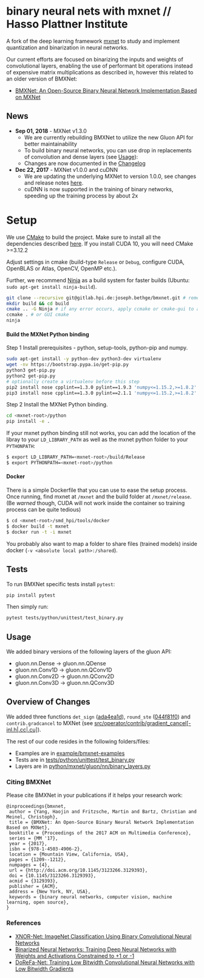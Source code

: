 # binary neural nets with mxnet // Hasso Plattner Institute

A fork of the deep learning framework [mxnet](http://mxnet.io) to study and implement quantization and binarization in neural networks.

Our current efforts are focused on binarizing the inputs and weights of convolutional layers, enabling the use of performant bit operations instead of expensive matrix multiplications as described in, however this related to an older version of BMXNet:

- [BMXNet: An Open-Source Binary Neural Network Implementation Based on MXNet](https://arxiv.org/abs/1705.09864)

## News

- **Sep 01, 2018** - MXNet v1.3.0
    - We are currently rebuilding BMXNet to utilize the new Gluon API for better maintainability
    - To build binary neural networks, you can use drop in replacements of convolution and dense layers (see [Usage](#usage)):
    - Changes are now documented in the [Changelog](CHANGELOG.md)
- **Dec 22, 2017** - MXNet v1.0.0 and cuDNN
    - We are updating the underlying MXNet to version 1.0.0, see changes and release notes [here](https://github.com/apache/incubator-mxnet/releases/tag/1.0.0).
    - cuDNN is now supported in the training of binary networks, speeding up the training process by about 2x

# Setup

We use [CMake](https://cmake.org/download/) to build the project.
Make sure to install all the dependencies described [here](docs/install/build_from_source.md#prerequisites).
If you install CUDA 10, you will need CMake >=3.12.2

Adjust settings in cmake (build-type ``Release`` or ``Debug``, configure CUDA, OpenBLAS or Atlas, OpenCV, OpenMP etc.).

Further, we recommend [Ninja](https://ninja-build.org/) as a build system for faster builds (Ubuntu: `sudo apt-get install ninja-build`).

```bash
git clone --recursive git@gitlab.hpi.de:joseph.bethge/bmxnet.git # remember to include the --recursive
mkdir build && cd build
cmake .. -G Ninja # if any error occurs, apply ccmake or cmake-gui to adjust the cmake config.
ccmake . # or GUI cmake
ninja
```

#### Build the MXNet Python binding

Step 1 Install prerequisites - python, setup-tools, python-pip and numpy.
```bash
sudo apt-get install -y python-dev python3-dev virtualenv
wget -nv https://bootstrap.pypa.io/get-pip.py
python3 get-pip.py
python2 get-pip.py
# optionally create a virtualenv before this step
pip2 install nose cpplint==1.3.0 pylint==1.9.3 'numpy<=1.15.2,>=1.8.2' nose-timer 'requests<2.19.0,>=2.18.4' h5py==2.8.0rc1 scipy==1.0.1 boto3
pip3 install nose cpplint==1.3.0 pylint==2.1.1 'numpy<=1.15.2,>=1.8.2' nose-timer 'requests<2.19.0,>=2.18.4' h5py==2.8.0rc1 scipy==1.0.1 boto3
```

Step 2 Install the MXNet Python binding.
```bash
cd <mxnet-root>/python
pip install -e .
```

If your mxnet python binding still not works, you can add the location of the libray to your ``LD_LIBRARY_PATH`` as well as the mxnet python folder to your ``PYTHONPATH``:
```bash
$ export LD_LIBRARY_PATH=<mxnet-root>/build/Release
$ export PYTHONPATH=<mxnet-root>/python
```
#### Docker

There is a simple Dockerfile that you can use to ease the setup process. Once running, find mxnet at ``/mxnet`` and the build folder at ``/mxnet/release``. (Be *warned* though, CUDA will not work inside the container so training process can be quite tedious)

```bash
$ cd <mxnet-root>/smd_hpi/tools/docker
$ docker build -t mxnet
$ docker run -t -i mxnet
```

You probably also want to map a folder to share files (trained models) inside docker (``-v <absolute local path>:/shared``).

## Tests

To run BMXNet specific tests install `pytest`:
```bash
pip install pytest
```

Then simply run:
```bash
pytest tests/python/unittest/test_binary.py
```

## Usage

We added binary versions of the following layers of the gluon API:
- gluon.nn.Dense -> gluon.nn.QDense
- gluon.nn.Conv1D -> gluon.nn.QConv1D
- gluon.nn.Conv2D -> gluon.nn.QConv2D
- gluon.nn.Conv3D -> gluon.nn.QConv3D

## Overview of Changes

We added three functions `det_sign` ([ada4ea1d](https://gitlab.hpi.de/joseph.bethge/bmxnet/commit/ada4ea1d4418cfdd6cbc6d0159e1a716cb01cd85)), `round_ste` ([044f81f0](https://gitlab.hpi.de/joseph.bethge/bmxnet/commit/044f81f028887b9842070df28b28de394bd07516)) and `contrib.gradcancel` to MXNet (see [src/operator/contrib/gradient_cancel[-inl.h|.cc|.cu]](src/operator/contrib)).

The rest of our code resides in the following folders/files:
- Examples are in [example/bmxnet-examples](example/bmxnet-examples)
- Tests are in [tests/python/unittest/test_binary.py](tests/python/unittest/test_binary.py)
- Layers are in [python/mxnet/gluon/nn/binary_layers.py](python/mxnet/gluon/nn/binary_layers.py)

### Citing BMXNet

Please cite BMXNet in your publications if it helps your research work:

```text
@inproceedings{bmxnet,
 author = {Yang, Haojin and Fritzsche, Martin and Bartz, Christian and Meinel, Christoph},
 title = {BMXNet: An Open-Source Binary Neural Network Implementation Based on MXNet},
 booktitle = {Proceedings of the 2017 ACM on Multimedia Conference},
 series = {MM '17},
 year = {2017},
 isbn = {978-1-4503-4906-2},
 location = {Mountain View, California, USA},
 pages = {1209--1212},
 numpages = {4},
 url = {http://doi.acm.org/10.1145/3123266.3129393},
 doi = {10.1145/3123266.3129393},
 acmid = {3129393},
 publisher = {ACM},
 address = {New York, NY, USA},
 keywords = {binary neural networks, computer vision, machine learning, open source},
} 

```

### References

- [XNOR-Net: ImageNet Classification Using Binary Convolutional Neural Networks](https://arxiv.org/abs/1603.05279)
- [Binarized Neural Networks: Training Deep Neural Networks with Weights and Activations Constrained to +1 or -1](https://arxiv.org/abs/1602.02830)
- [DoReFa-Net: Training Low Bitwidth Convolutional Neural Networks with Low Bitwidth Gradients](https://arxiv.org/abs/1606.06160)

